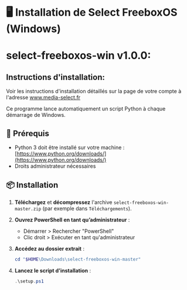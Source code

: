 # 🖥️ Installation de Select FreeboxOS (Windows)
# select-freeboxos-win v1.0.0:

## Instructions d'installation:

Voir les instructions d'installation détaillés sur la page de votre compte à l'adresse www.media-select.fr

Ce programme lance automatiquement un script Python à chaque démarrage de Windows.

## 🔧 Prérequis

- Python 3 doit être installé sur votre machine : [https://www.python.org/downloads/](https://www.python.org/downloads/)
- Droits administrateur nécessaires

## 📦 Installation

1. **Téléchargez** et **décompressez** l'archive `select-freeboxos-win-master.zip` (par exemple dans `Téléchargements`).

2. **Ouvrez PowerShell en tant qu’administrateur** :
   - Démarrer > Rechercher "PowerShell"
   - Clic droit > Exécuter en tant qu'administrateur

3. **Accédez au dossier extrait** :
   ```powershell
   cd "$HOME\Downloads\select-freeboxos-win-master"

4. **Lancez le script d’installation** :
    ```powershell
    .\setup.ps1
